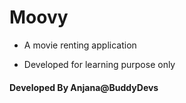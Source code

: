 # Moovy

* A movie renting application

* Developed for learning purpose only

#### Developed By Anjana@BuddyDevs 
